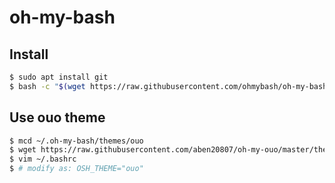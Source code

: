 # oh-my-bash

## Install

```bash
$ sudo apt install git
$ bash -c "$(wget https://raw.githubusercontent.com/ohmybash/oh-my-bash/master/tools/install.sh -O -)"
```

## Use ouo theme

```bash
$ mcd ~/.oh-my-bash/themes/ouo
$ wget https://raw.githubusercontent.com/aben20807/oh-my-ouo/master/themes/ouo/ouo.theme.sh
$ vim ~/.bashrc
$ # modify as: OSH_THEME="ouo"
```


